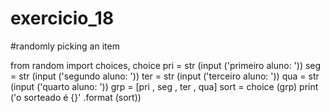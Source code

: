 # exercicio_18
#randomly picking an item

from random import choices, choice
pri = str (input ('primeiro aluno: '))
seg = str (input ('segundo aluno: '))
ter = str (input ('terceiro aluno: '))
qua = str (input ('quarto aluno: '))
grp =  [pri , seg , ter , qua]
sort = choice (grp)
print ('o sorteado é {}' .format (sort))
